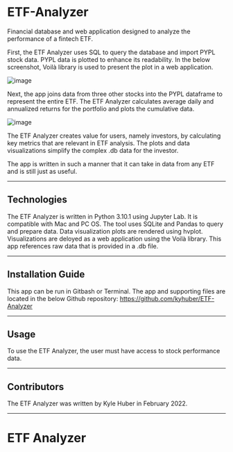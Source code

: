 # ETF-Analyzer

Financial database and web application designed to analyze the performance of a fintech ETF.

First, the ETF Analyzer uses SQL to query the database and import PYPL stock data. PYPL data is plotted to enhance its readability. In the below screenshot, Voilà library is used to present the plot in a web application.

![image](https://user-images.githubusercontent.com/69730757/154788869-a89499f1-1501-4b77-98b5-66498d9e957c.png)

Next, the app joins data from three other stocks into the PYPL dataframe to represent the entire ETF. The ETF Analyzer calculates average daily and annualized returns for the portfolio and plots the cumulative data.

![image](https://user-images.githubusercontent.com/69730757/154788975-f4f97040-0c71-48ae-8699-48495475fe27.png)

The ETF Analyzer creates value for users, namely investors, by calculating key metrics that are relevant in ETF analysis. The plots and data visualizations simplify the complex .db data for the investor.

The app is written in such a manner that it can take in data from any ETF and is still just as useful.

---

## Technologies

The ETF Analyzer is written in Python 3.10.1 using Jupyter Lab. It is compatible with Mac and PC OS.
The tool uses SQLite and Pandas to query and prepare data.
Data visualization plots are rendered using hvplot.
Visualizations are deloyed as a web application using the Voilà library.
This app references raw data that is provided in a .db file.

---

## Installation Guide

This app can be run in Gitbash or Terminal. The app and supporting files are located in the below Github repository:
https://github.com/kyhuber/ETF-Analyzer

---

## Usage

To use the ETF Analyzer, the user must have access to stock performance data.

---

## Contributors

The ETF Analyzer was written by Kyle Huber in February 2022.

---

# ETF Analyzer
